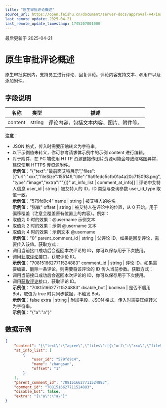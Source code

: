 ```yaml
---
title: "原生审批评论概述"
source_url: https://open.feishu.cn/document/server-docs/approval-v4/instance-comment/overview
last_remote_update: 2025-04-21
last_remote_update_timestamp: 1745207001000
---
```

最后更新于 2025-04-21

# 原生审批评论概述

原生审批实例内，支持员工进行评论、回复评论。评论内容支持文本、@用户以及添加附件。

## 字段说明

名称 | 类型 | 描述
--- | --- | ---
content | string | 评论内容，包括文本内容、图片、附件等。  
**注意**：  
- JSON 格式，传入时需要压缩转义为字符串。  
- 以下示例值未转义，你可参考请求体示例中的示例 content 进行编辑。  
- 对于附件，在 PC 端使用 HTTP 资源链接传图片资源可能会导致缩略图异常，建议使用 HTTPS 传资源附件。  
**示例值**："{\"text\":\"最前面艾特展示\",\"files\":[{\"url\":\"xxx\",\"fileSize\":155149,\"title\":\"9a9fedc5cfb01a4a20c715098.png\",\"type\":\"image\",\"extra\":\"\"}]}"
at_info_list | comment_at_info\[\] | 评论中艾特人信息
user_id | string | 被艾特人的 ID，ID 类型与查询参数 user_id_type 取值一致。  
**示例值**："579fd9c4"
name | string | 被艾特人的姓名  
**示例值**："张敏"
offset | string | 被艾特人在评论中的位置，从 0 开始。用于偏移覆盖（注意会覆盖原有位置上的内容）。例如：  
- 取值为 0 时的效果：@username 示例文本  
- 取值为 2 时的效果：示例 @username 文本  
- 取值为 4 时的效果：示例文本 @username  
**示例值**："0"
parent_comment_id | string | 父评论 ID，如果是回复评论，需要传入该值。获取方式：  
- 调用当前接口成功后会返回本次评论的 ID，你可以保存用于下次使用。  
- 调用[获取评论](https://open.feishu.cn/document/uAjLw4CM/ukTMukTMukTM/reference/approval-v4/instance-comment/list)接口，获取评论 ID。  
**示例值**："7081516627711524883"
comment_id | string | 评论 ID。如果需要编辑、删除一条评论，则需要将该评论的 ID 传入当前参数。获取方式：  
- 调用当前接口成功后会返回本次评论的 ID，你可以保存用于下次使用。  
- 调用[获取评论](https://open.feishu.cn/document/uAjLw4CM/ukTMukTMukTM/reference/approval-v4/instance-comment/list)接口，获取评论 ID。  
**示例值**："7081516627711524883"
disable_bot | boolean | 是否不启用 Bot，取值为 true 时只同步数据，不触发 Bot。  
**示例值**：false
extra | string | 附加字段，JSON 格式，传入时需要压缩转义为字符串。  
**示例值**："{\"a\":\"a\"}"

## 数据示例

```json
{
    "content": "{\"text\":\"agree\",\"files\":[{\"url\":\"xxx\",\"fileSize\":155149,\"title\":\"9a9fedc5cfb01a4a20c715098.png\",\"type\":\"image\",\"extra\":\"\"}]}",
    "at_info_list": [
        {
            "user_id": "579fd9c4",
            "name": "zhangsan",
            "offset": "1"
        }
    ],
    "parent_comment_id": "7081516627711524883",
    "comment_id": "7081516627711524883",
    "disable_bot": false,
    "extra": "{\"a\":\"a\"}"
}
```

